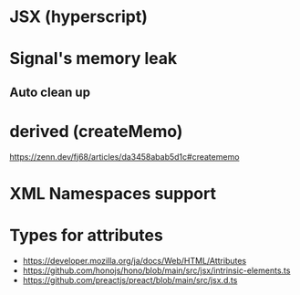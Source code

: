# JSX (hyperscript)

# Signal's memory leak

## Auto clean up

# derived (createMemo)

https://zenn.dev/fj68/articles/da3458abab5d1c#creatememo

# XML Namespaces support

# Types for attributes

- https://developer.mozilla.org/ja/docs/Web/HTML/Attributes
- https://github.com/honojs/hono/blob/main/src/jsx/intrinsic-elements.ts
- https://github.com/preactjs/preact/blob/main/src/jsx.d.ts
